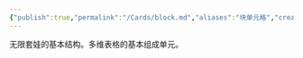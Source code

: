 ```yaml
---
{"publish":true,"permalink":"/Cards/block.md","aliases":"块单元格","created":"2025-07-10","modified":"2025-07-10","published":"2025-07-12T13:25:14.290+08:00","cssclasses":""}
---
```



无限套娃的基本结构。多维表格的基本组成单元。
